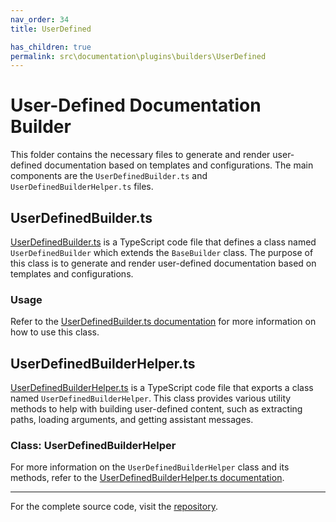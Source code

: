 ```yaml
---
nav_order: 34
title: UserDefined

has_children: true
permalink: src\documentation\plugins\builders\UserDefined
---
```


# User-Defined Documentation Builder

This folder contains the necessary files to generate and render user-defined documentation based on templates and configurations. The main components are the `UserDefinedBuilder.ts` and `UserDefinedBuilderHelper.ts` files.

## UserDefinedBuilder.ts

[UserDefinedBuilder.ts](UserDefinedBuilder.ts) is a TypeScript code file that defines a class named `UserDefinedBuilder` which extends the `BaseBuilder` class. The purpose of this class is to generate and render user-defined documentation based on templates and configurations.

### Usage

Refer to the [UserDefinedBuilder.ts documentation](UserDefinedBuilder.ts) for more information on how to use this class.

## UserDefinedBuilderHelper.ts

[UserDefinedBuilderHelper.ts](UserDefinedBuilderHelper.ts) is a TypeScript code file that exports a class named `UserDefinedBuilderHelper`. This class provides various utility methods to help with building user-defined content, such as extracting paths, loading arguments, and getting assistant messages.

### Class: UserDefinedBuilderHelper

For more information on the `UserDefinedBuilderHelper` class and its methods, refer to the [UserDefinedBuilderHelper.ts documentation](UserDefinedBuilderHelper.ts).

---

For the complete source code, visit the [repository](https://github.com/ingig/code-narrator/src/documentation/plugins/builders/UserDefined).